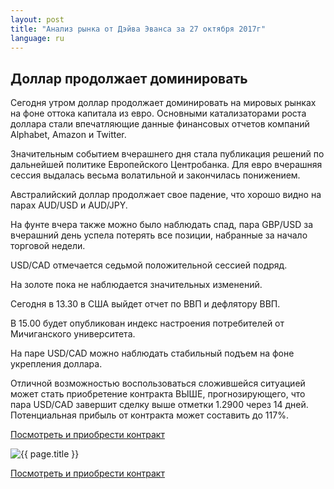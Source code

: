```yaml
---
layout: post
title: "Анализ рынка от Дэйва Эванса за 27 октября 2017г"
language: ru
---
```

## Доллар продолжает доминировать

Сегодня утром доллар продолжает доминировать на мировых рынках на фоне оттока капитала из евро. Основными катализаторами роста доллара стали впечатляющие данные финансовых отчетов компаний Alphabet, Amazon и Twitter.

Значительным событием вчерашнего дня стала публикация решений по дальнейшей политике Европейского Центробанка. Для евро вчерашняя сессия выдалась весьма волатильной и закончилась понижением.

Австралийский доллар продолжает свое падение, что хорошо видно на парах AUD/USD и AUD/JPY.

На фунте вчера также можно было наблюдать спад, пара GBP/USD за вчерашний день успела потерять все позиции, набранные за начало торговой недели.

USD/CAD отмечается седьмой положительной сессией подряд.

На золоте пока не наблюдается значительных изменений.
 
Сегодня в 13.30 в США выйдет отчет по ВВП и дефлятору ВВП.

В 15.00 будет опубликован индекс настроения потребителей от Мичиганского университета.
 
На паре USD/CAD можно наблюдать стабильный подъем на фоне укрепления доллара.

Отличной возможностью воспользоваться сложившейся ситуацией может стать приобретение контракта ВЫШЕ, прогнозирующего, что пара USD/CAD завершит сделку выше отметки 1.2900 через 14 дней. Потенциальная прибыль от контракта может составить до 117%.

<a href="http://record.binary.com/_bivVDfg8lHux76XffYA0JmNd7ZgqdRLk/1/market=forex&underlying=frxUSDCAD&formname=higherlower&duration_amount=14&duration_units=d&amount=10&amount_type=payout&expiry_type=duration&barrier=1.2900&s=1&t=AGAo0wZxiuWVUSIZnKLQvZ0co5lt24DG" target="_blank">Посмотреть и приобрести контракт</a>

<img src="{{ site.url }}/images/oct/ru-27-oct-17.png" alt="{{ page.title }}"  title="{{ page.title }}">

<a href="%LINK%%?https://www.binary.com/d/trade.cgi?market=forex&underlying=frxUSDCAD&formname=higherlower&duration_amount=14&duration_units=d&amount=10&amount_type=payout&expiry_type=duration&barrier=1.2900&s=1&t=AGAo0wZxiuWVUSIZnKLQvZ0co5lt24DG" target="_blank">Посмотреть и приобрести контракт</a>